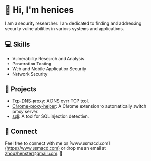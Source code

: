 # 👋 Hi, I'm henices

I am a security researcher. I am dedicated to finding and addressing security vulnerabilities in various systems and applications.

## :computer: Skills
- Vulnerability Research and Analysis
- Penetration Testing
- Web and Mobile Application Security
- Network Security

## :rocket: Projects
- [Tcp-DNS-proxy](https://github.com/henices/Tcp-DNS-proxy): A DNS over TCP tool.
- [Chrome-proxy-helper](https://github.com/henices/Chrome-proxy-helper): A Chrome extension to automatically switch proxy server.
- [sqli](https://github.com/henices/sqli): A tool for SQL injection detection.

## :email: Connect

Feel free to connect with me on [www.usmacd.com](https://www.usmacd.com) or drop me an email at [zhouzhenster@gmail.com](mailto:zhouzhenster@gmail.com). 💬



